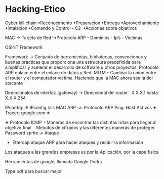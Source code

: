 # Hacking-Etico
Cyber kill chain
	•Reconocimento
	•Preparacion
	•Entrega
	•Aprovechamiento
	•Intalacion
	•Comando y Control - C2 	•Acciones sobre objetivos

MAC -> Tarjeta de Red
↳Protocolo ARP
	- Dominios
	- Ip’s
	- Victimas

OSINT Framework

Framework -> Conjunto de herramientas, bibliotecas, convenciones y buenas prácticas que proporciona una estructura predefinida para simplificar y acelerar el desarrollo de software u otros proyectos  Protocolo ARP enlace entre el enlace de datos  y Red  MITM - Cambiar la union entre el router y el computador víctima. Haciendo que la MAC ahora sea la del atacante

Direccionales de interfaz (gateway) -> Direccional del router  									X.X.X.1 hasta X.X.X.254

IPconfig: IP
IPconfig /all: MAC
ARP -a: Protocolo ARP
Ping: Host Activos ✬
Tracert google.com ✬

✬ Protocolo ICMP  ! Maneras  de encontrar las distintas rutas para llegar al objetivo final    Metodos de cifrados y las diferentes maneras de proteger
Password sprite -> Ataque 

- Ettercap ataque ARP para hacer ataques y recibir la información 

Los ataques a las grandes empresas es por la Aplicación, por la capa física 

Herramientas de google, llamada Google Dorks

Type:pdf para buscar mejor